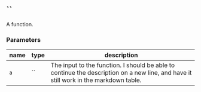 ## ``

A function.

### Parameters

| name | type | description |
| ---- | ---- | ----------- |
| `a` | `` | The input to the function. I should be able to continue the description on a new line, and have it still work in the markdown table. |




